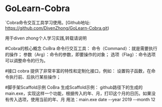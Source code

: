 # GoLearn-Cobra

`Cobra命令交互工具学习使用。[Github地址: https://github.com/DivenZhong/GoLearn-Cobra.git)

用于diven zhong个人学习实践,转载请说明


#Cobra的核心概念
   CoBra 命令行交互工具：
     命令（Command）：就是需要执行的操作；
     参数（Arg）：命令的参数，即要操作的对象；
     选项（Flag）：命令选项可以调整命令的行为。
	
#接口	
   cobra 提供了非常丰富的特性和定制化接口，例如：
         设置钩子函数，在命令执行前、后执行某些操作；	
	
#脚手架Scaffold示例
   CoBra 生成Scaffold示例：
          github路径下的生成的main.exe，实现这样一个功能，根据传入的年、月，打印这个月的日历。如果没有传入选项，使用当前的年、月
		  用法：main.exe date --year 2019 --month 12